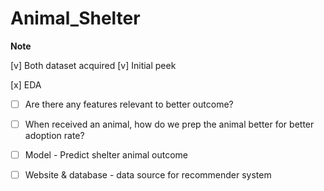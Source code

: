 # Animal_Shelter

**Note** 

[v] Both dataset acquired
[v] Initial peek

[x] EDA
- [ ] Are there any features relevant to better outcome? 
- [ ] When received an animal, how do we prep the animal better for better adoption rate?

- [ ] Model - Predict shelter animal outcome 
- [ ] Website & database - data source for recommender system
